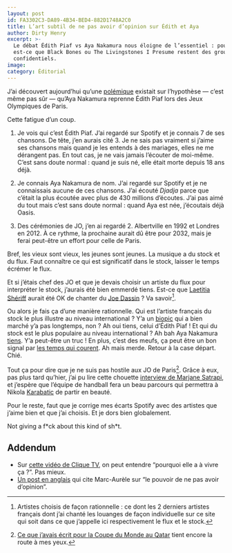 ```yaml
---
layout: post
id: FA3302C3-DA89-4B34-BED4-882D1748A2C0
title: L’art subtil de ne pas avoir d’opinion sur Édith et Aya
author: Dirty Henry
excerpt: >-
  Le débat Édith Piaf vs Aya Nakamura nous éloigne de l’essentiel : pourquoi
  est-ce que Black Bones ou The Livingstones I Presume restent des groupes si
  confidentiels.
image:
category: Éditorial
---
```


J’ai découvert aujourd’hui qu’une [polémique][1] existait sur l’hypothèse —
c’est même pas sûr — qu’Aya Nakamura reprenne Édith Piaf lors des Jeux
Olympiques de Paris.

Cette fatigue d’un coup.

1. Je vois qui c’est Édith Piaf. J’ai regardé sur Spotify et je connais 7 de ses
   chansons. De tête, j’en aurais cité 3. Je ne sais pas vraiment si j’aime ses
   chansons mais quand je les entends à des mariages, elles ne me dérangent pas.
   En tout cas, je ne vais jamais l’écouter de moi-même. C’est sans doute
   normal : quand je suis né, elle était morte depuis 18 ans déjà.

2. Je connais Aya Nakamura de nom. J’ai regardé sur Spotify et je ne connaissais
   aucune de ces chansons. J’ai écouté _Djadja_ parce que c’était la plus
   écoutée avec plus de 430 millions d’écoutes. J’ai pas aimé du tout mais c’est
   sans doute normal : quand Aya est née, j’écoutais déjà Oasis.

3. Des cérémonies de JO, j’en ai regardé 2. Albertville en 1992 et Londres
   en 2012. À ce rythme, la prochaine aurait dû être pour 2032, mais je ferai
   peut-être un effort pour celle de Paris.

Bref, les vieux sont vieux, les jeunes sont jeunes. La musique a du stock et du
flux. Faut connaître ce qui est significatif dans le stock, laisser le temps
écrémer le flux.

Et si j’étais chef des JO et que je devais choisir un artiste du flux pour
interpréter le stock, j’aurais été bien emmerdé tiens. Est-ce que [Laetitia
Shériff][2] aurait été OK de chanter du [Joe Dassin][3] ? Va savoir[^1].

Ou alors je fais ça d’une manière rationnelle. Qui est l’artiste français du
stock le plus illustre au niveau international ? Y’a un [biopic][4] qui a bien
marché y’a pas longtemps, non ? Ah oui tiens, celui d’Édith Piaf ! Et qui du
stock est le plus populaire au niveau international ? Ah bah Aya Nakamura
[tiens][5]. Y’a peut-être un truc ! En plus, c’est des meufs, ça peut être un
bon signal par [les temps qui courent][6]. Ah mais merde. Retour à la case
départ. Chié.

Tout ça pour dire que je ne suis pas hostile aux JO de Paris[^2]. Grâce à eux,
pas plus tard qu’hier, j’ai pu lire cette chouette [interview de Marjane
Satrapi][7], et j’espère que l’équipe de handball fera un beau parcours qui
permettra à Nikola [Karabatic][8] de partir en beauté.

Pour le reste, faut que je corrige mes écarts Spotify avec des artistes que
j’aime bien et que j’ai choisis. Et je dors bien globalement.

Not giving a f\*ck about this kind of sh\*t.

## Addendum

- Sur [cette vidéo de Clique TV][10], on peut entendre “pourquoi elle a à vivre
  ça ?”. Pas mieux.
- [Un post en anglais][11] qui cite Marc-Aurèle sur “le pouvoir de ne pas avoir
  d’opinion”.

[^1]:
    Artistes choisis de façon rationnelle : ce dont les 2 derniers artistes
    français dont j’ai chanté les louanges de façon individuelle sur ce site qui
    soit dans ce que j’appelle ici respectivement le flux et le stock.

[^2]:
    [Ce que j’avais écrit pour la Coupe du Monde au Qatar][9] tient encore la
    route à mes yeux.

[1]:
  https://www.francetvinfo.fr/culture/musique/chanson-francaise/aya-nakamura-qui-pourrait-chanter-edith-piaf-aux-jo-ciblee-par-l-extreme-droite_6417496.html
[2]: https://www.deadrooster.org/laetitia-sheriff-people-rise-up/
[3]: https://www.deadrooster.org/compile-printemps-2017/
[4]: https://www.deadrooster.org/chronique-morgueuse-vol-3-la-mome/
[5]:
  https://www.radiofrance.fr/mouv/aya-nakamura-affole-les-compteurs-et-se-rapproche-du-top-100-monde-sur-spotify-7163680
[6]: https://fr.wikipedia.org/wiki/Mouvement_MeToo
[7]:
  https://www.lequipe.fr/Jo-2024-paris/Tous-sports/Article/Marjane-satrapi-dessinatrice-de-la-tapisserie-officielle-de-paris-2024-ca-montre-l-ouverture-de-la-france/1453714
[8]:
  https://www.lequipe.fr/Handball/Actualites/Frayeur-pour-nikola-karabatic-touche-au-cou-contre-chambery-en-liqui-moly-starligue/1453824
[9]: https://www.deadrooster.org/boycott-coupe-du-monde-2022-qatar/
[10]: https://www.youtube.com/watch?v=k_8nRzsun_E
[11]: https://dailystoic.com/its-possible-to-tune-these-things-out/
